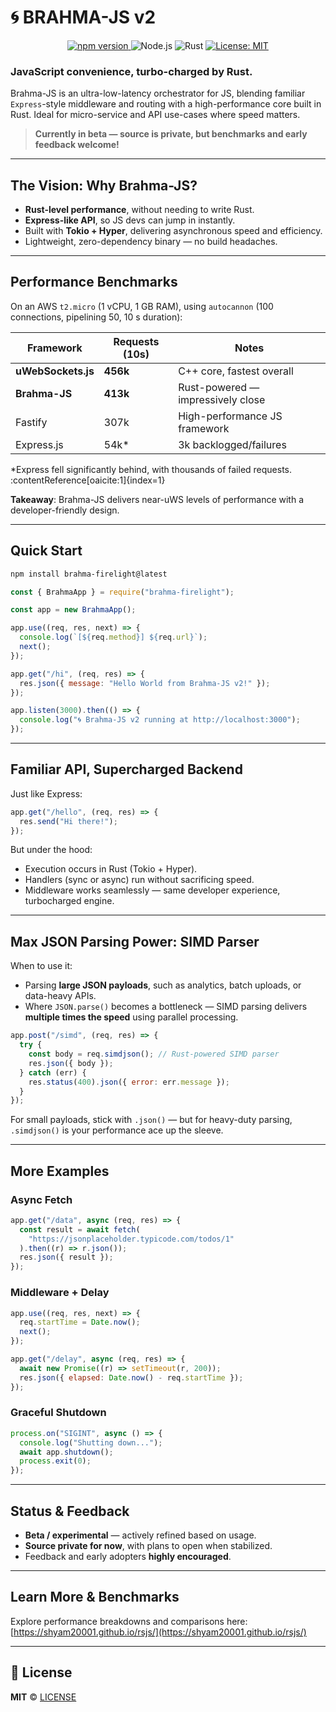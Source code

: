 # 🌀 BRAHMA-JS v2

<p align="center">
  <a href="https://www.npmjs.com/package/brahma-firelight">
    <img src="https://img.shields.io/npm/v/brahma-firelight" alt="npm version">
  </a>
  <img src="https://img.shields.io/badge/Node.js-16%2B-brightgreen?logo=node.js" alt="Node.js">
  <img src="https://img.shields.io/badge/Rust-1.70%2B-black?logo=rust" alt="Rust">
  <a href="LICENSE">
    <img src="https://img.shields.io/badge/License-MIT-yellow.svg" alt="License: MIT">
  </a>
</p>

### JavaScript convenience, turbo-charged by Rust.

Brahma-JS is an ultra-low-latency orchestrator for JS, blending familiar `Express`-style middleware and routing with a high-performance core built in Rust. Ideal for micro-service and API use-cases where speed matters.

> **Currently in beta — source is private, but benchmarks and early feedback welcome!**

---

## The Vision: Why Brahma-JS?

- **Rust-level performance**, without needing to write Rust.
- **Express-like API**, so JS devs can jump in instantly.
- Built with **Tokio + Hyper**, delivering asynchronous speed and efficiency.
- Lightweight, zero-dependency binary — no build headaches.

---

## Performance Benchmarks

On an AWS `t2.micro` (1 vCPU, 1 GB RAM), using `autocannon` (100 connections, pipelining 50, 10 s duration):

| Framework          | Requests (10s) | Notes                             |
| ------------------ | -------------- | --------------------------------- |
| **uWebSockets.js** | **456k**       | C++ core, fastest overall         |
| **Brahma-JS**      | **413k**       | Rust-powered — impressively close |
| Fastify            | 307k           | High-performance JS framework     |
| Express.js         | 54k\*          | 3k backlogged/failures            |

\*Express fell significantly behind, with thousands of failed requests. :contentReference[oaicite:1]{index=1}

**Takeaway**: Brahma-JS delivers near-uWS levels of performance with a developer-friendly design.

---

## Quick Start

```bash
npm install brahma-firelight@latest
```

```js
const { BrahmaApp } = require("brahma-firelight");

const app = new BrahmaApp();

app.use((req, res, next) => {
  console.log(`[${req.method}] ${req.url}`);
  next();
});

app.get("/hi", (req, res) => {
  res.json({ message: "Hello World from Brahma-JS v2!" });
});

app.listen(3000).then(() => {
  console.log("🌀 Brahma-JS v2 running at http://localhost:3000");
});
```

---

## Familiar API, Supercharged Backend

Just like Express:

```js
app.get("/hello", (req, res) => {
  res.send("Hi there!");
});
```

But under the hood:

- Execution occurs in Rust (Tokio + Hyper).
- Handlers (sync or async) run without sacrificing speed.
- Middleware works seamlessly — same developer experience, turbocharged engine.

---

## Max JSON Parsing Power: SIMD Parser

When to use it:

- Parsing **large JSON payloads**, such as analytics, batch uploads, or data-heavy APIs.
- Where `JSON.parse()` becomes a bottleneck — SIMD parsing delivers **multiple times the speed** using parallel processing.

```js
app.post("/simd", (req, res) => {
  try {
    const body = req.simdjson(); // Rust-powered SIMD parser
    res.json({ body });
  } catch (err) {
    res.status(400).json({ error: err.message });
  }
});
```

For small payloads, stick with `.json()` — but for heavy-duty parsing, `.simdjson()` is your performance ace up the sleeve.

---

## More Examples

### Async Fetch

```js
app.get("/data", async (req, res) => {
  const result = await fetch(
    "https://jsonplaceholder.typicode.com/todos/1"
  ).then((r) => r.json());
  res.json({ result });
});
```

### Middleware + Delay

```js
app.use((req, res, next) => {
  req.startTime = Date.now();
  next();
});

app.get("/delay", async (req, res) => {
  await new Promise((r) => setTimeout(r, 200));
  res.json({ elapsed: Date.now() - req.startTime });
});
```

### Graceful Shutdown

```js
process.on("SIGINT", async () => {
  console.log("Shutting down...");
  await app.shutdown();
  process.exit(0);
});
```

---

## Status & Feedback

- **Beta / experimental** — actively refined based on usage.
- **Source private for now**, with plans to open when stabilized.
- Feedback and early adopters **highly encouraged**.

---

## Learn More & Benchmarks

Explore performance breakdowns and comparisons here:
[https://shyam20001.github.io/rsjs/](https://shyam20001.github.io/rsjs/)

---

## 🧾 License

**MIT** © [LICENSE](https://github.com/Shyam20001/rsjs/blob/master/LICENSE)
